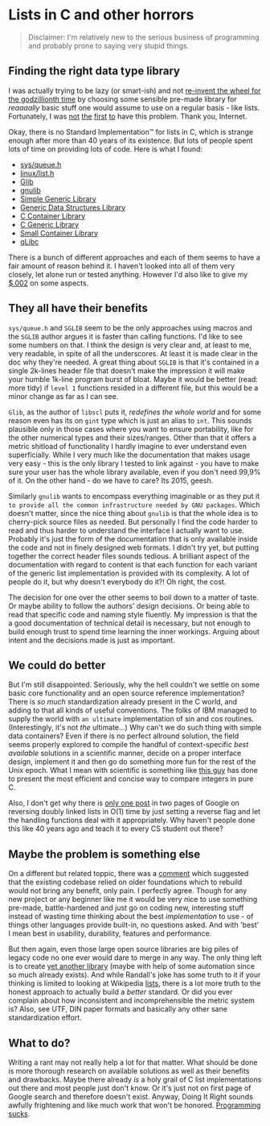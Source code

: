 # Lists in C and other horrors

<blockquote>Disclaimer: I'm relatively new to the serious business of programming and probably prone to saying very stupid things.</blockquote>

## Finding the right data type library

I was actually trying to be lazy (or smart-ish) and not [re-invent the wheel for the godzillionth time](http://en.wikipedia.org/wiki/Not_invented_here) by choosing some sensible pre-made library for *reaaaally* basic stuff one would assume to use on a regular basis - like lists.  
Fortunately, I was
[not](http://stackoverflow.com/questions/4184954/are-there-standard-queue-implementations-for-c)
[the](http://stackoverflow.com/questions/1819416/standard-data-structure-library-in-c?rq=1)
[first](http://stackoverflow.com/questions/14001652/does-standard-c-library-provides-linked-list-etc-data-structures?rq=1)
[to](http://stackoverflow.com/questions/736307/multipurpose-linked-list-implementation-in-pure-c/961444#961444)
have this problem. Thank you, Internet.

Okay, there is no Standard Implementation™ for lists in C, which is strange enough after more than 40 years of its existence. But lots of people spent lots of time on providing lots of code. Here is what I found:

* [sys/queue.h](http://man7.org/linux/man-pages/man3/queue.3.html)
* [linux/list.h](http://ccodearchive.net/info/list.html)
* [Glib](https://developer.gnome.org/glib/2.42/)
* [gnulib](http://www.gnu.org/software/gnulib/)
* [Simple Generic Library](http://sglib.sourceforge.net/doc/index.html)
* [Generic Data Structures Library](http://home.gna.org/gdsl/)
* [C Container Library](http://www.cs.virginia.edu/~lcc-win32/ccl/ccl.html)
* [C Generic Library](http://code.google.com/p/c-generic-library/)
* [Small Container Library](https://github.com/djerome/libscl)
* [qLibc](https://github.com/wolkykim/qlibc)

There is a bunch of different approaches and each of them seems to have a fair amount of reason behind it. I haven't looked into all of them very closely, let alone run or tested anything. However I'd also like to give my [$.002](http://stackoverflow.com/a/736333) on some aspects.

## They all have their benefits

`sys/queue.h` and `SGLIB` seem to be the only approaches using macros and the `SGLIB` author argues it is faster than calling functions. I'd like to see some numbers on that. I think the design is very clear and, at least to me, very readable, in spite of all the underscores. At least it is made clear in the doc why they're needed. A great thing about `SGLIB` is that it's contained in a single 2k-lines header file that doesn't make the impression it will make your humble 1k-line program burst of bloat. Maybe it would be better (read: more tidy) if `level 1` functions resided in a different file, but this would be a minor change as far as I can see.

`Glib`, as the author of `libscl` puts it, *redefines the whole world* and for some reason even has its on `gint` type which is just an alias to `int`. This sounds plausible only in those cases where you want to ensure portability, like for the other numerical types and their sizes/ranges. Other than that it offers a metric shitload of functionality I hardly imagine to ever understand even superficially. While I very much like the documentation that makes usage very easy - this is the only library I tested to link against - you have to make sure your user has the whole library available, even if you don't need 99,9% of it. On the other hand - do we have to care? Its 2015, geesh.

Similarly `gnulib` wants to encompass everything imaginable or as they put it `to provide all the common infrastructure needed by GNU packages`. Which doesn't matter, since the nice thing about `gnulib` is that the whole idea is to cherry-pick source files as needed. But personally I find the code harder to read and thus harder to understand the interface I actually want to use. Probably it's just the form of the documentation that is only available inside the code and not in finely designed web formats. I didn't try yet, but putting together the correct header files sounds tedious. A brilliant aspect of the documentation with regard to content is that each function for each variant of the generic list implementation is provided with its complexity. A lot of people do it, but why doesn't everybody do it?! Oh right, the cost.

The decision for one over the other seems to boil down to a matter of taste. Or maybe ability to follow the authors' design decisions. Or being able to read that specific code and naming style fluently. My impression is that the a good documentation of technical detail is necessary, but not enough to build enough trust to spend time learning the inner workings. Arguing about intent and the decisions made is just as important.

## We could do better

But I'm still disappointed. Seriously, why the hell couldn't we settle on some basic core functionality and an open source reference implementation? There is *so much* standardization already present in the C world, and adding to that all kinds of useful conventions. The folks of IBM managed to supply the world with `an ultimate` implementation of sin and cos routines. (Interestingly, it's not *the* ultimate...) Why can't we do such thing with simple data containers? Even if there is no perfect allround solution, the field seems properly explored to compile the handful of context-specific *best available* solutions in a scientific manner, decide on a proper interface design, implement it and then go do something more fun for the rest of the Unix epoch. What I mean with scientific is something like [this guy](http://stackoverflow.com/a/10997428) has done to present the most efficient and concise way to compare integers in pure C.

Also, I don't get why there is [only one post](http://jeapostrophe.github.io/2012-03-31-siq-reve-post.html) in two pages of Google on reversing doubly linked lists in O(1) time by just setting a reverse flag and let the handling functions deal with it appropriately. Why haven't people done this like 40 years ago and teach it to every CS student out there?

## Maybe the problem is something else

On a different but related toppic, there was a [comment](http://gamedev.stackexchange.com/a/8984) which suggested that the existing codebase relied on older foundations which to rebuild would not bring any benefit, only pain. I perfectly agree. Though for any new project or any beginner like me it would be very nice to use something pre-made, battle-hardened and just go on coding new, interesting stuff instead of wasting time thinking about the best *implementation* to use - of things other languages provide built-in, no questions asked. And with 'best' I mean best in usability, durability, features and performance.

But then again, even those large open source libraries are big piles of legacy code no one ever would dare to merge in any way. The only thing left is to create [yet another library](http://xkcd.com/927/) (maybe with help of some automation since so much already exists). And while Randall's joke has some truth to it if your thinking is limited to looking at Wikipedia [lists](http://en.wikipedia.org/wiki/List_of_lists_of_lists), there is a lot more truth to the honest approach to actually build a *better* standard. Or did you ever complain about how inconsistent and incomprehensible the metric system is? Also, see UTF, DIN paper formats and basically any other sane standardization effort.

## What to do?

Writing a rant may not really help a lot for that matter. What should be done is more thorough research on available solutions as well as their benefits and drawbacks. Maybe there already *is* a holy grail of C list implementations out there and most people just don't know. Or it's just not on first page of Google search and therefore doesn't exist. Anyway, Doing It Right sounds awfully frightening and like much work that won't be honored. [Programming sucks](http://stilldrinking.org/programming-sucks).
